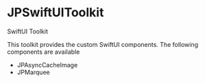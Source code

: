 # JPSwiftUIToolkit
SwiftUI Toolkit

This toolkit provides the custom SwiftUI components. The following components
are available

- JPAsyncCacheImage
- JPMarquee
